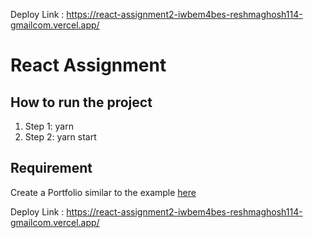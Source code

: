 
Deploy Link : https://react-assignment2-iwbem4bes-reshmaghosh114-gmailcom.vercel.app/

# React Assignment

## How to run the project

1. Step 1: yarn
2. Step 2: yarn start

## Requirement

Create a Portfolio similar to the example [here](https://nicepage.com/one-page-template/preview/amazing-portfolio-261875?device=desktop)

Deploy Link : https://react-assignment2-iwbem4bes-reshmaghosh114-gmailcom.vercel.app/
